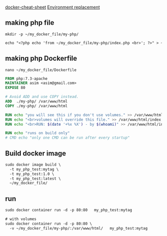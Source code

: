 [docker-cheat-sheet](https://github.com/wsargent/docker-cheat-sheet#dockerfile)
[Environment replacement](https://docs.docker.com/engine/reference/builder/#environment-replacement)


## making php file
`mkdir -p ~/my_docker_file/my-php/`     
```txt
echo "<?php echo 'from ~/my_docker_file/my-php/index.php <br>'; ?>" > ~/my_docker_file/my-php/index.php
```


## making php Dockerfile
`nano ~/my_docker_file/Dockerfile`
```dockerfile
FROM php:7.3-apache
MAINTAINER asim <asim@gmail.com>
EXPOSE 80

# Avoid ADD and use COPY instead.
ADD  ./my-php/ /var/www/html
COPY ./my-php/ /var/www/html

RUN echo "you will see this if you don't use volumes." >> /var/www/html/index.php
RUN echo "<br>volumes will override this file." >> /var/www/html/index.php
RUN echo "<br>RUN: $(date '+%x %X') - by $(whoami)" >> /var/www/html/index.php

RUN echo "runs on build only"
# CMD echo "only one CMD can be run after every startup"
```


## Build docker image
```txt
sudo docker image build \
  -t my_php_test:mytag \
  -t my_php_test:1.0 \
  -t my_php_test:latest \
  ~/my_docker_file/
```


## run
```txt
sudo docker container run -d -p 80:80   my_php_test:mytag

# with volumes
sudo docker container run -d -p 80:80 \
  -v ~/my_docker_file/my-php/:/var/www/html/   my_php_test:mytag
```
